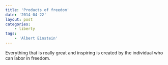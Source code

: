 ```yaml
---
title: 'Products of freedom'
date: '2014-04-22'
layout: post
categories:
    - liberty
tags:
    - 'Albert Einstein'
---
```


Everything that is really great and inspiring is created by the individual who can labor in freedom.